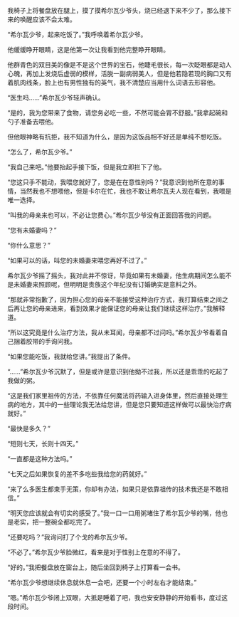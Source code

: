 我椅子上将餐盘放在腿上，摸了摸希尔瓦少爷头，烧已经退下来不少了，那么接下来的唤醒应该不会太难。

“希尔瓦少爷，起来吃饭了。”我呼唤着希尔瓦少爷。

他缓缓睁开眼睛，这是他第一次让我看到他完整睁开眼睛。

他群青色的双目美的像是不是这个世界的宝石，他睫毛很长，每一次眨眼都是动人心魄，再加上发烧后虚弱的模样，活脱一副病弱美人，但是他若隐若现的胸口又有着肌肉线条，脸上也有男性独有的英气，我不清楚应当用什么词语去形容他。

“医生吗……”希尔瓦少爷轻声确认。

“是的，我为您带来了食物，请您务必吃一些，不然可能会胃不舒服。”我拿起碗和勺子准备去喂他。

但他眼神略有抗拒，我不知道为什么，是因为这饭品相不好还是单纯不想吃饭。

“怎么了，希尔瓦少爷。”

“我自己来吧。”他要抬起手接下饭，但是我立即拦下了他。

“您这只手不能动，我喂您就好了，您是在在意性别吗？”我意识到他所在意的事情，当然我也不想喂他，但是卡尔在忙，我也不敢让希尔瓦夫人现在看到，我喂是唯一选择。

“叫我的母亲来也可以，不必让您费心。”希尔瓦少爷没有正面回答我的问题。

“您有未婚妻吗？”

“你什么意思？”

“如果可以的话，叫您的未婚妻来喂您再好不过了。”

希尔瓦少爷摇了摇头，我对此并不惊讶，毕竟如果有未婚妻，他生病期间怎么能不是未婚妻来照顾呢，但明明是贵族这个年纪没有订婚确实是意料之外。

“那就非常抱歉了，因为担心您的母亲不能接受这种治疗方式，我打算结束之间之后再让您的母亲进来，看到效果才能保证您的母亲让我们继续这样治疗。”我解释道。

“所以这究竟是什么治疗方法，我从未耳闻，母亲都不过问吗。”希尔瓦少爷看着自己捆着胶带的手询问我。

“如果您能吃饭，我就给您讲。”我提出了条件。

“……”希尔瓦少爷沉默了，但是或许是意识到他拗不过我，所以还是乖乖的吃起了我做的粥。

“这是我们家里祖传的方法，不依靠任何魔法将药输入进身体里，然后直接处理生病的地方，其中的一些理论我无法给您讲，但是您只要知道这样做可以最快治疗病就好。”

“最快是多久？”

“短则七天，长则十四天。”

“一直都是这种方法吗。”

“七天之后如果恢复的差不多吃些我给您的药就好。”

“来了么多医生都束手无策，你却有办法，如果只是依靠祖传的技术我还是不敢相信。”

“明天您应该就会有切实的感受了。”我一口一口用粥堵住了希尔瓦少爷的嘴，他也是老实，把一整碗全都吃完了。

“还要吃吗？”我询问打了个戈的希尔瓦少爷。

“不必了。”希尔瓦少爷脸微红，看来是对于性别上在意的不得了。

“好的。”我把餐盘放在窗台上，随后坐回到椅子上打算看一会书。

“希尔瓦少爷想继续休息就休息一会吧，还要一个小时左右才能结束。”

“嗯。”希尔瓦少爷闭上双眼，大抵是睡着了吧，我也安安静静的开始看书，度过这段时间。

